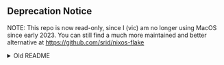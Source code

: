 ## Deprecation Notice

NOTE: This repo is now read-only, since I (vic) am no longer using MacOS since early 2023. You can still find a much more maintained and better alternative at 
https://github.com/srid/nixos-flake


<details>
  <summary>Old README</summary>
  




## Usage

* Create your system flake:

``` sh
nix flake new my-system --template github:vic/mk-darwin-system#minimal

cd my-system
git init
git add .
```

* Change the values of `hostName` and `userName` inside `flake.nix`.

* Create files inside `nix/hostConfigurations` and `nix/homeConfigurations`.

* See if everything is ok by running: `nix flake check`

* Activate your system running: `nix run`


## Examples

* [vic](http://twitter.com/oeiuwq)'s own [M1 system](http://github.com/vic/vix) from which
  this library was extracted.
  
* yours, [send a pull-request](http://github.com/vic/mk-darwin-system/pulls).

## References

* Files inside `nix/hostConfigurations` can set any [nix-darwin option](https://daiderd.com/nix-darwin/manual/index.html#sec-options).
* Files inside `nix/homeConfigurations` can set any [home-manager option](https://nix-community.github.io/home-manager/options.html).
* Using [nix-darwin brew options](https://daiderd.com/nix-darwin/manual/index.html#opt-homebrew.enable) it's possible to install 
  packages from [Homebrew](https://brew.sh/) taps, casks, [Mac App Store Apps](https://www.apple.com/app-store/) and Docker containers. Note that these would be installed as system packages.
* When your nix files get bigger you can split them using conventional [NixOS Modules](https://nixos.wiki/wiki/NixOS_modules) `imports = []`.
* Be sure to also check this nice [Nix language tutorial](https://nix.dev/tutorials/nix-language)



</details>
